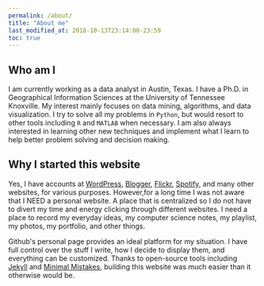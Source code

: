 ```yaml
---
permalink: /about/
title: "About me"
last_modified_at: 2018-10-13T23:14:00-23:59
toc: true
---
```


## Who am I

I am currently working as a data analyst in Austin, Texas. I have a Ph.D. in Geographical Information Sciences at the University of Tennessee Knoxville. My interest mainly focuses on data mining, algorithms, and data visualization. I try to solve all my problems in `Python`, but would resort to other tools including `R` and `MATLAB` when necessary. I am also always interested in learning other new techniques and implement what I learn to help better problem solving and decision making. 

## Why I started this website

Yes, I have accounts at [WordPress](WordPress.com), [Blogger](Blogger.com), [Flickr](Flickr.com), [Spotify](Spotify.com), and many other websites, for various purposes. However,for a long time I was not aware that I NEED a personal website. A place that is centralized so I do not have to divert my time and energy clicking through different websites. I need a place to record my everyday ideas, my computer science notes, my playlist, my photos, my portfolio, and other things. 

Github's personal page provides an ideal platform for my situation. I have full control over the stuff I write, how I decide to display them, and everything can be customized. Thanks to open-source tools including [Jekyll](https://jekyllrb.com/) and [Minimal Mistakes](https://mmistakes.github.io/minimal-mistakes/), building this website was much easier than it otherwise would be.
